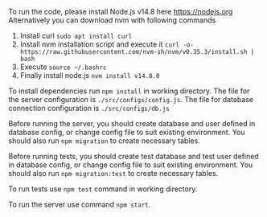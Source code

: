 To run the code, please install Node.js v14.8 here https://nodejs.org  
Alternatively you can download nvm with following commands  
1. Install curl ```sudo apt install curl ```
2. Install nvm installation script and execute it ```curl -o- https://raw.githubusercontent.com/nvm-sh/nvm/v0.35.3/install.sh | bash```
3. Execute ```source ~/.bashrc```
4. Finally install node.js ```nvm install v14.8.0```

To install dependencies run ```npm install``` in working directory.
The file for the server configuration is `./src/configs/config.js`. The file for database connection configuration is `./src/configs/db.js`  

Before running the server, you should create database and user defined in database config, or change config file to suit existing environment. You should also run ```npm migration``` to create necessary tables.

Before running tests, you should create test database and test user defined in database config, or change config file to suit existing environment. You should also run ```npm migration:test``` to create necessary tables.

To run tests use ```npm test``` command in working directory.  

To run the server use command ```npm start```.

